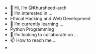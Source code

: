 - 👋 Hi, I’m @Khursheed-arch
- 👀 I’m interested in ...
- Ethical Hacking and Web Development 
- 🌱 I’m currently learning ...
- Python Programming 
- 💞️ I’m looking to collaborate on ...
- 📫 How to reach me ...
- 
<!---
Khursheed-arch/Khursheed-arch is a ✨ special ✨ repository because its `README.md` (this file) appears on your GitHub profile.
You can click the Preview link to take a look at your changes.
--->
